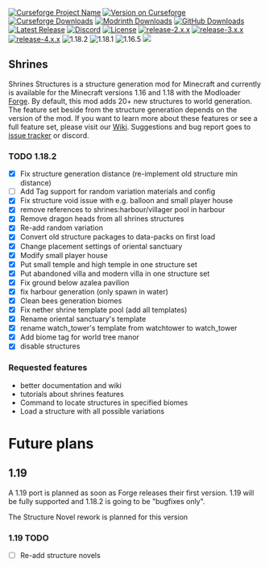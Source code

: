 [![Curseforge Project Name](https://cf.way2muchnoise.eu/title/418915.svg)](https://www.curseforge.com/minecraft/mc-mods/shrines-structures)
[![Version on Curseforge](https://cf.way2muchnoise.eu/versions/418915.svg)](https://www.curseforge.com/minecraft/mc-mods/shrines-structures)
[![Curseforge Downloads](https://cf.way2muchnoise.eu/full_418915_downloads.svg)](https://www.curseforge.com/minecraft/mc-mods/shrines-structures)
[![Modrinth Downloads](https://img.shields.io/modrinth/dt/F33t24Wi?label=modrinth%20downloads)](https://modrinth.com/mod/shrines)
[![GitHub Downloads](https://img.shields.io/github/downloads/Silverminer007/Shrines/total?label=github%20downloads)](https://github.com/Silverminer007/Shrines/releases)
[![Latest Release](https://img.shields.io/github/v/release/Silverminer007/Shrines?include_prereleases)](https://github.com/Silverminer007/Shrines/releases)
[![Discord](https://img.shields.io/discord/777129358769782814?label=discord)](https://discord.gg/8pUpWCEUe2)
[![License](https://img.shields.io/github/license/Silverminer007/Shrines)](https://www.mozilla.org/en-US/MPL/2.0/)
[![release-2.x.x](https://github.com/Silverminer007/Shrines/actions/workflows/release-2.x.x.yml/badge.svg)](https://github.com/Silverminer007/Shrines/actions/workflows/release-2.x.x.yml)
[![release-3.x.x](https://github.com/Silverminer007/Shrines/actions/workflows/release-3.x.x.yml/badge.svg)](https://github.com/Silverminer007/Shrines/actions/workflows/release-3.x.x.yml)
[![release-4.x.x](https://github.com/Silverminer007/Shrines/actions/workflows/release-4.x.x.yml/badge.svg)](https://github.com/Silverminer007/Shrines/actions/workflows/release-4.x.x.yml)
![1.18.2](https://img.shields.io/badge/1.18.2-fully%20supported-0xff0000)
![1.18.1](https://img.shields.io/badge/1.18.1-bugfixes%20only-orange)
![1.16.5](https://img.shields.io/badge/1.16.5-bugfixes%20only-orange)
[![](https://img.buymeacoffee.com/api/?url=aHR0cHM6Ly9jZG4uYnV5bWVhY29mZmVlLmNvbS91cGxvYWRzL3Byb2ZpbGVfcGljdHVyZXMvMjAyMi8wNS9uY20zTDNpNENLNHN2bUNrLnBuZ0AzMDB3XzBlLndlYnA=&creator=Silver+Miner&design_code=1&design_color=%23ff813f&slug=silverminer)](https://www.buymeacoffee.com/silverminer)

## Shrines

Shrines Structures is a structure generation mod for Minecraft and currently is available for the Minecraft versions
1.16 and 1.18 with the Modloader [Forge](https://files.minecraftforge.net/net/minecraftforge/forge/). By default, this
mod adds 20+ new structures to world generation. The feature set beside from the structure generation depends on the 
version of the mod. If you want to learn more about these features or see a full feature set, please visit our
[Wiki](https://silverminer007.github.io/ShrinesWiki/). Suggestions and bug report goes
to [issue tracker](https://github.com/Silverminer007/Shrines/issues) or discord.

### TODO 1.18.2

- [x] Fix structure generation distance (re-implement old structure min distance)
- [ ] Add Tag support for random variation materials and config
- [x] Fix structure void issue with e.g. balloon and small player house
- [x] remove references to shrines:harbour/villager pool in harbour
- [x] Remove dragon heads from all shrines structures
- [x] Re-add random variation
- [x] Convert old structure packages to data-packs on first load
- [x] Change placement settings of oriental sanctuary
- [x] Modify small player house
- [x] Put small temple and high temple in one structure set
- [x] Put abandoned villa and modern villa in one structure set
- [x] Fix ground below azalea pavilion
- [x] fix harbour generation (only spawn in water)
- [x] Clean bees generation biomes
- [x] Fix nether shrine template pool (add all templates)
- [x] Rename oriental sanctuary's template
- [x] rename watch_tower's template from watchtower to watch_tower
- [x] Add biome tag for world tree manor
- [x] disable structures

### Requested features
- better documentation and wiki
- tutorials about shrines features
- Command to locate structures in specified biomes
- Load a structure with all possible variations

# Future plans

## 1.19

A 1.19 port is planned as soon as Forge releases their first version. 1.19 will be fully supported and 1.18.2 is going to be "bugfixes only".

The Structure Novel rework is planned for this version

### 1.19 TODO

- [ ] Re-add structure novels

